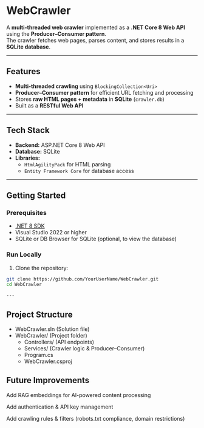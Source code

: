 ﻿# WebCrawler

A **multi-threaded web crawler** implemented as a **.NET Core 8 Web API** using the **Producer–Consumer pattern**.  
The crawler fetches web pages, parses content, and stores results in a **SQLite database**.

---

## Features

- **Multi-threaded crawling** using `BlockingCollection<Uri>`  
- **Producer–Consumer pattern** for efficient URL fetching and processing  
- Stores **raw HTML pages + metadata** in **SQLite** (`crawler.db`)  
- Built as a **RESTful Web API**  

---

## Tech Stack

- **Backend:** ASP.NET Core 8 Web API  
- **Database:** SQLite  
- **Libraries:**  
  - `HtmlAgilityPack` for HTML parsing  
  - `Entity Framework Core` for database access  

---

## Getting Started

### Prerequisites

- [.NET 8 SDK](https://dotnet.microsoft.com/download)  
- Visual Studio 2022 or higher  
- SQLite or DB Browser for SQLite (optional, to view the database)  

### Run Locally

1. Clone the repository:

```bash
git clone https://github.com/YourUserName/WebCrawler.git
cd WebCrawler

---
```
## Project Structure	


- WebCrawler.sln (Solution file)
- WebCrawler/ (Project folder)
  - Controllers/ (API endpoints)
  - Services/ (Crawler logic & Producer–Consumer)
  - Program.cs
  - WebCrawler.csproj


## Future Improvements

Add RAG embeddings for AI-powered content processing

Add authentication & API key management

Add crawling rules & filters (robots.txt compliance, domain restrictions)